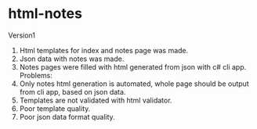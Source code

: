 # html-notes
Version1
1. Html templates for index and notes page was made.
2. Json data with notes was made.
3. Notes pages were filled with html generated from json with c# cli app. 
Problems:
1. Only notes html generation is automated, 
whole page should be output from cli app, based on json data.
2. Templates are not validated with html validator.
3. Poor template quality.
4. Poor json data format quality.